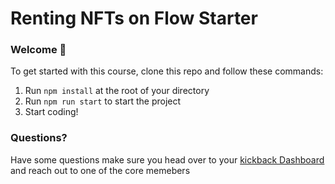 # Renting NFTs on Flow Starter

### **Welcome 👋**

To get started with this course, clone this repo and follow these commands:

1. Run `npm install` at the root of your directory
2. Run `npm run start` to start the project
3. Start coding!

### **Questions?**

Have some questions make sure you head over to your [kickback Dashboard](discord.gg/5BrvrMxaJ2) and reach out to one of the core memebers
